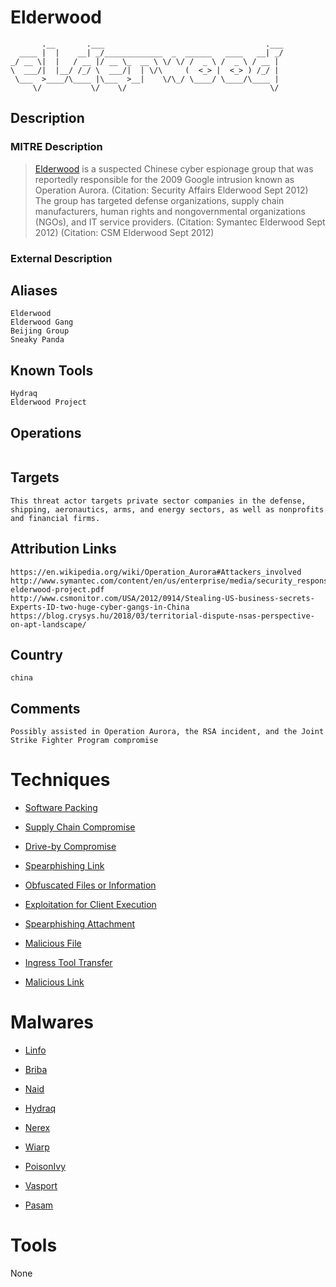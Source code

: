 
# Elderwood

```
       .__       .___                                    .___
  ____ |  |    __| _/_____________  _  ______   ____   __| _/
_/ __ \|  |   / __ |/ __ \_  __ \ \/ \/ /  _ \ /  _ \ / __ | 
\  ___/|  |__/ /_/ \  ___/|  | \/\     (  <_> |  <_> ) /_/ | 
 \___  >____/\____ |\___  >__|    \/\_/ \____/ \____/\____ | 
     \/           \/    \/                                \/ 

```

## Description

### MITRE Description

> [Elderwood](https://attack.mitre.org/groups/G0066) is a suspected Chinese cyber espionage group that was reportedly responsible for the 2009 Google intrusion known as Operation Aurora. (Citation: Security Affairs Elderwood Sept 2012) The group has targeted defense organizations, supply chain manufacturers, human rights and nongovernmental organizations (NGOs), and IT service providers. (Citation: Symantec Elderwood Sept 2012) (Citation: CSM Elderwood Sept 2012)

### External Description

> 

## Aliases

```
Elderwood
Elderwood Gang
Beijing Group
Sneaky Panda
```

## Known Tools

```
Hydraq
Elderwood Project
```

## Operations

```

```

## Targets

```
This threat actor targets private sector companies in the defense, shipping, aeronautics, arms, and energy sectors, as well as nonprofits and financial firms.
```

## Attribution Links

```
https://en.wikipedia.org/wiki/Operation_Aurora#Attackers_involved
http://www.symantec.com/content/en/us/enterprise/media/security_response/whitepapers/the-elderwood-project.pdf
http://www.csmonitor.com/USA/2012/0914/Stealing-US-business-secrets-Experts-ID-two-huge-cyber-gangs-in-China
https://blog.crysys.hu/2018/03/territorial-dispute-nsas-perspective-on-apt-landscape/
```

## Country

```
china
```

## Comments

```
Possibly assisted in Operation Aurora, the RSA incident, and the Joint Strike Fighter Program compromise
```

# Techniques


* [Software Packing](../techniques/Software-Packing.md)

* [Supply Chain Compromise](../techniques/Supply-Chain-Compromise.md)
    
* [Drive-by Compromise](../techniques/Drive-by-Compromise.md)
    
* [Spearphishing Link](../techniques/Spearphishing-Link.md)
    
* [Obfuscated Files or Information](../techniques/Obfuscated-Files-or-Information.md)
    
* [Exploitation for Client Execution](../techniques/Exploitation-for-Client-Execution.md)
    
* [Spearphishing Attachment](../techniques/Spearphishing-Attachment.md)
    
* [Malicious File](../techniques/Malicious-File.md)
    
* [Ingress Tool Transfer](../techniques/Ingress-Tool-Transfer.md)
    
* [Malicious Link](../techniques/Malicious-Link.md)
    

# Malwares


* [Linfo](../malwares/Linfo.md)

* [Briba](../malwares/Briba.md)
    
* [Naid](../malwares/Naid.md)
    
* [Hydraq](../malwares/Hydraq.md)
    
* [Nerex](../malwares/Nerex.md)
    
* [Wiarp](../malwares/Wiarp.md)
    
* [PoisonIvy](../malwares/PoisonIvy.md)
    
* [Vasport](../malwares/Vasport.md)
    
* [Pasam](../malwares/Pasam.md)
    

# Tools

None
